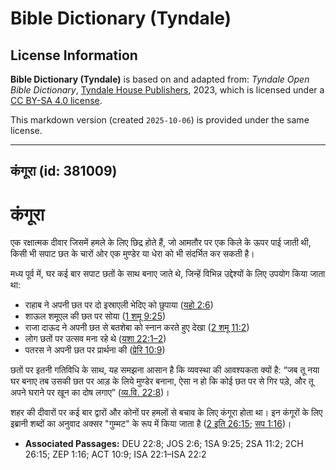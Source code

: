 # Bible Dictionary (Tyndale)

## License Information

**Bible Dictionary (Tyndale)** is based on and adapted from: _Tyndale Open Bible Dictionary_, [Tyndale House Publishers](https://tyndaleopenresources.com/), 2023, which is licensed under a [CC BY-SA 4.0 license](https://creativecommons.org/licenses/by-sa/4.0/legalcode.en).

This markdown version (created `2025-10-06`) is provided under the same license.



--------------------------------

## कंगूरा (id: 381009)

कंगूरा
======

एक रक्षात्मक दीवार जिसमें हमले के लिए छिद्र होते हैं, जो आमतौर पर एक किले के ऊपर पाई जाती थी, किसी भी सपाट छत के चारों ओर एक मुण्डेर या धेरा को भी संदर्भित कर सकती है।

मध्य पूर्व में, घर कई बार सपाट छतों के साथ बनाए जाते थे, जिन्हें विभिन्न उद्देश्यों के लिए उपयोग किया जाता था:

* राहाब ने अपनी छत पर दो इस्राएली भेदिए को छुपाया ([यहो 2:6](https://ref.ly/Josh2:6))
* शाऊल शमूएल की छत पर सोया ([1 शमू 9:25](https://ref.ly/1Sam9:25))
* राजा दाऊद ने अपनी छत से बतशेबा को स्नान करते हुए देखा ([2 शमू 11:2](https://ref.ly/2Sam11:2))
* लोग छतों पर उत्सव मना रहे थे ([यशा 22:1–2](https://ref.ly/Isa22:1-Isa22:2))
* पतरस ने अपनी छत पर प्रार्थना की ([प्रेरि 10:9](https://ref.ly/Acts10:9))

छतों पर इतनी गतिविधि के साथ, यह समझना आसान है कि व्यवस्था की आवश्यकता क्यों है: “जब तू नया घर बनाए तब उसकी छत पर आड़ के लिये मुण्डेर बनाना, ऐसा न हो कि कोई छत पर से गिर पड़े, और तू अपने घराने पर खून का दोष लगाए” ([व्य.वि. 22:8](https://ref.ly/Deut22:8))।

शहर की दीवारों पर कई बार द्वारों और कोनों पर हमलों से बचाव के लिए कंगूरा होता था। इन कंगूरों के लिए इब्रानी शब्दों का अनुवाद अक्सर "गुम्मट" के रूप में किया जाता है ([2 इति 26:15](https://ref.ly/2Chr26:15); [सप 1:16](https://ref.ly/Zeph1:16))।

* **Associated Passages:** DEU 22:8; JOS 2:6; 1SA 9:25; 2SA 11:2; 2CH 26:15; ZEP 1:16; ACT 10:9; ISA 22:1–ISA 22:2

